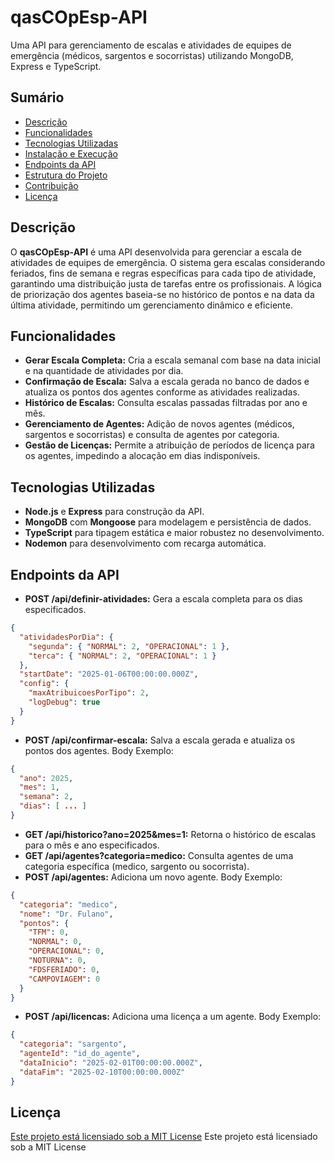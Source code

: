 
# qasCOpEsp-API

Uma API para gerenciamento de escalas e atividades de equipes de emergência (médicos, sargentos e socorristas) utilizando MongoDB, Express e TypeScript.

## Sumário

- [Descrição](#descrição)
- [Funcionalidades](#funcionalidades)
- [Tecnologias Utilizadas](#tecnologias-utilizadas)
- [Instalação e Execução](#instalação-e-execução)
- [Endpoints da API](#endpoints-da-api)
- [Estrutura do Projeto](#estrutura-do-projeto)
- [Contribuição](#contribuição)
- [Licença](#licença)

## Descrição

O **qasCOpEsp-API** é uma API desenvolvida para gerenciar a escala de atividades de equipes de emergência. O sistema gera escalas considerando feriados, fins de semana e regras específicas para cada tipo de atividade, garantindo uma distribuição justa de tarefas entre os profissionais. A lógica de priorização dos agentes baseia-se no histórico de pontos e na data da última atividade, permitindo um gerenciamento dinâmico e eficiente.

## Funcionalidades

- **Gerar Escala Completa:** Cria a escala semanal com base na data inicial e na quantidade de atividades por dia.
- **Confirmação de Escala:** Salva a escala gerada no banco de dados e atualiza os pontos dos agentes conforme as atividades realizadas.
- **Histórico de Escalas:** Consulta escalas passadas filtradas por ano e mês.
- **Gerenciamento de Agentes:** Adição de novos agentes (médicos, sargentos e socorristas) e consulta de agentes por categoria.
- **Gestão de Licenças:** Permite a atribuição de períodos de licença para os agentes, impedindo a alocação em dias indisponíveis.

## Tecnologias Utilizadas

- **Node.js** e **Express** para construção da API.
- **MongoDB** com **Mongoose** para modelagem e persistência de dados.
- **TypeScript** para tipagem estática e maior robustez no desenvolvimento.
- **Nodemon** para desenvolvimento com recarga automática.

## Endpoints da API
- **POST /api/definir-atividades:** Gera a escala completa para os dias especificados.
``` json
{
  "atividadesPorDia": {
    "segunda": { "NORMAL": 2, "OPERACIONAL": 1 },
    "terca": { "NORMAL": 2, "OPERACIONAL": 1 }
  },
  "startDate": "2025-01-06T00:00:00.000Z",
  "config": {
    "maxAtribuicoesPorTipo": 2,
    "logDebug": true
  }
}
```
- **POST /api/confirmar-escala:** Salva a escala gerada e atualiza os pontos dos agentes. Body Exemplo:
``` json
{
  "ano": 2025,
  "mes": 1,
  "semana": 2,
  "dias": [ ... ]
}
```

- **GET /api/historico?ano=2025&mes=1:** Retorna o histórico de escalas para o mês e ano especificados.
- **GET /api/agentes?categoria=medico:** Consulta agentes de uma categoria específica (medico, sargento ou socorrista).
- **POST /api/agentes:**  Adiciona um novo agente. Body Exemplo:
``` json
{
  "categoria": "medico",
  "nome": "Dr. Fulano",
  "pontos": {
    "TFM": 0,
    "NORMAL": 0,
    "OPERACIONAL": 0,
    "NOTURNA": 0,
    "FDSFERIADO": 0,
    "CAMPOVIAGEM": 0
  }
}
```

- **POST /api/licencas:** Adiciona uma licença a um agente. Body Exemplo:
``` json
{
  "categoria": "sargento",
  "agenteId": "id_do_agente",
  "dataInicio": "2025-02-01T00:00:00.000Z",
  "dataFim": "2025-02-10T00:00:00.000Z"
}
```

## Licença
[Este projeto está licensiado sob a MIT License](/guides/content/editing-an-existing-page#modifying-front-matter)
Este projeto está licensiado sob a MIT License